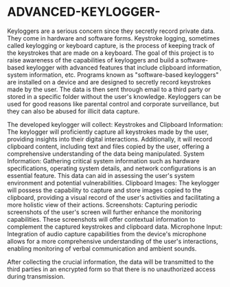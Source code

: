 # ADVANCED-KEYLOGGER-
Keyloggers are a serious concern since they secretly record private data. They come in hardware and software forms. Keystroke logging, sometimes called keylogging or keyboard capture, is the process of keeping track of the keystrokes that are made on a keyboard. The goal of this project is to raise awareness of the capabilities of keyloggers and build a software-based keylogger with advanced features that include clipboard information, system information, etc. Programs known as "software-based keyloggers" are installed on a device and are designed to secretly record keystrokes made by the user. The data is then sent through email to a third party or stored in a specific folder without the user's knowledge. Keyloggers can be used for good reasons like parental control and corporate surveillance, but they can also be abused for illicit data capture.

The developed keylogger will collect:
Keystrokes and Clipboard Information:
The keylogger will proficiently capture all keystrokes made by the user, providing insights into their digital interactions. Additionally, it will record clipboard content, including text and files copied by the user, offering a comprehensive understanding of the data being manipulated.
System Information:
Gathering critical system information such as hardware specifications, operating system details, and network configurations is an essential feature. This data can aid in assessing the user's system environment and potential vulnerabilities.
Clipboard Images:
The keylogger will possess the capability to capture and store images copied to the clipboard, providing a visual record of the user's activities and facilitating a more holistic view of their actions.
Screenshots:
Capturing periodic screenshots of the user's screen will further enhance the monitoring capabilities. These screenshots will offer contextual information to complement the captured keystrokes and clipboard data.
Microphone Input:
Integration of audio capture capabilities from the device's microphone allows for a more comprehensive understanding of the user's interactions, enabling monitoring of verbal communication and ambient sounds.

After collecting the crucial information, the data will be transmitted to the third parties in an encrypted form so that there is no unauthorized access during transmission.
